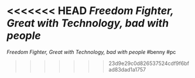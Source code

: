 <<<<<<< HEAD
*Freedom Fighter, Great with Technology, bad with people*
=======
*Freedom Fighter, Great with Technology, bad with people*
#benny #pc 
>>>>>>> 23d9e29c0d826537524cdf9f6bfad83dad1a1757
